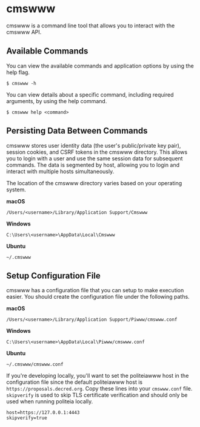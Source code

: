 # cmswww

cmswww is a command line tool that allows you to interact with the cmswww API.

## Available Commands
You can view the available commands and application options by using the help
flag.

    $ cmswww -h 

You can view details about a specific command, including required arguments,
by using the help command.

    $ cmswww help <command>

## Persisting Data Between Commands
cmswww stores  user identity data (the user's public/private key pair), session
cookies, and CSRF tokens in the cmswww directory.  This allows you to login
with a user and use the same session data for subsequent commands.  The data is
segmented by host, allowing you to login and interact with multiple hosts
simultaneously.

The location of the cmswww directory varies based on your operating system.

**macOS**

`/Users/<username>/Library/Application Support/Cmswww`

**Windows**

`C:\Users\<username>\AppData\Local\Cmswww`

**Ubuntu**

`~/.cmswww`

## Setup Configuration File
cmswww has a configuration file that you can setup to make execution easier.
You should create the configuration file under the following paths.

**macOS**

`/Users/<username>/Library/Application Support/Piwww/cmswww.conf`

**Windows**

`C:\Users\<username>\AppData\Local\Piwww/cmswww.conf`

**Ubuntu**

`~/.cmswww/cmswww.conf`

If you're developing locally, you'll want to set the politeiawww host in the
configuration file since the default politeiawww host is
`https://proposals.decred.org`.  Copy these lines into your `cmswww.conf` file.
`skipverify` is used to skip TLS certificate verification and should only be
used when running politeia locally.

```
host=https://127.0.0.1:4443
skipverify=true
```
